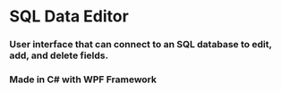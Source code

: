 # SQL Data Editor

### User interface that can connect to an SQL database to edit, add, and delete fields.
### Made in C# with WPF Framework
